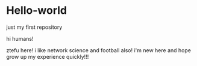 # Hello-world
just my first repository

hi humans!

ztefu here! i like network science and football also!
i'm new here and hope grow up my experience quickly!!!
